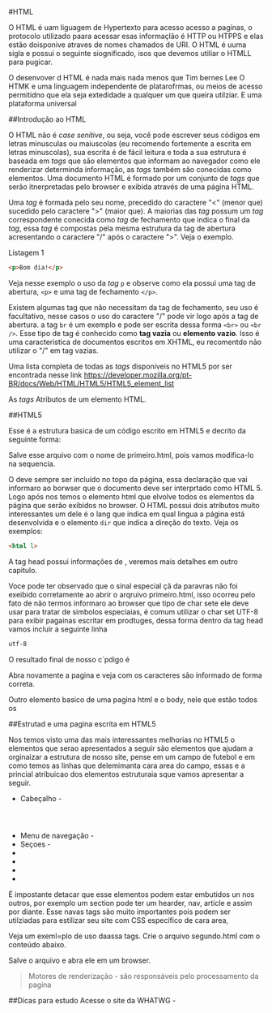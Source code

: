 #HTML

O HTML é uam liguagem de Hypertexto para acesso acesso a pagínas, o protocolo utilizado paara acessar esas informaçlão é HTTP ou HTPPS e elas estão doisponive atraves de nomes chamados de URI. O HTML é uuma sigla e possui o seguinte siognificado, isos que devemos utiliar o HTMLL para pugicar.

O desenvover d HTML é nada mais nada menos que Tim bernes Lee 
O HTMK e uma linguagem independente de platarofrmas, ou meios de acesso permitidno que ela seja extedidade a qualquer um que queira utilziar.
E uma plataforma universal


##Introdução ao HTML

O HTML não é *case senitive*, ou seja, você pode escrever seus códigos em letras minusculas ou maiuscolas (eu recomendo fortemente a escrita em letras minuscolas), sua escrita é de fácil leitura e toda a sua estrutura é baseada em *tags* que são elementos que informam ao navegador como ele renderizar determinda informação, as *tags* também são conecidas como elementos. Uma documento HTML é formado por um conjunto de *tags* que serão itnerpretadas pelo browser e exibida através de uma página HTML.

Uma *tag* é formada pelo seu nome, precedido do caractere "<" (menor que) sucedido pelo caractere ">" (maior que). A maiorias das *tag* possum um *tag* correspondente conecida como *tag* de fechamento que indica o final da *tag*, essa *tag* é compostas pela mesma estrutura da tag de abertura acresentando o caractere "/" após o caractere ">". Veja o exemplo.

Listagem 1
```html
<p>Bom dia!</p>
```
Veja nesse exemplo o uso da *tag* `p` e observe como ela possui uma tag de abertura, `<p>` e uma tag de fechamento `</p>`.

Existem algumas tag que não necessitam da tag de fechamento, seu uso é facultativo, nesse casos o uso do caractere  "/" pode vir logo após a tag de abertura. a tag `br` é um exemplo e pode ser escrita dessa forma `<br>` ou `<br />`. Esse tipo de tag é conhecido como **tag vazia** ou **elemento vazio**. Isso é uma caracteristica de documentos escritos em XHTML, eu recomentdo não utilizar o "/" em tag vazias.

Uma lista completa de todas as *tags* disponiveis no HTML5 por ser encontrada nesse link https://developer.mozilla.org/pt-BR/docs/Web/HTML/HTML5/HTML5_element_list

As *tags* Atributos de um elemento HTML.

##HTML5 



Esse é a estrutura basica de um código escrito em HTML5 e decrito da seguinte forma:


Salve esse arquivo com o nome de primeiro.html, pois vamos modifica-lo na sequencia.

O deve sempre ser incluído no topo da página, essa declaração que vai informaro ao borwser que o documento deve ser interprtado como HTML 5. Logo após nos temos o elemento html que elvolve todos os elementos da página que serão exibidos no browser. O HTML possui dois atributos muito interessantes um dele é o lang que indica em qual lingua a página está desenvolvida e o elemento `dir` que indica a direção do texto. Veja os exemplos:

```html
<html l>
```
A tag head possui informações de , veremos mais detalhes em outro capitulo.


Voce pode ter observado que o sinal especial çã da paravras não foi exeibido corretamente ao abrir o arqruivo primeiro.html, isso ocorreu pelo fato de não termos informaro ao browser que tipo de char sete ele deve usar para tratar de simbolos especiaias, é comum utilizar o char set UTF-8 para exibir pagainas escritar em prodtuges, dessa forma dentro da tag head vamos incluir a seguinte linha 

```html
utf-8
```

O resultado final de nosso c´pdigo é 

Abra novamente a pagina e veja com os caracteres são informado de forma correta.

Outro elemento basico de uma pagina html e o body, nele que estão todos os 


##Estrutad e uma pagina escrita em HTML5

Nos temos visto uma das mais interessantes melhorias no HTML5 o elementos que serao apresentados a seguir são elementos que ajudam a orginaizar a estrutura de nosso site, pense em um campo de futebol e em como temos as linhas que delemimanta cara area do campo, essas e a princial atribuicao dos elementos estruturaia sque vamos apresentar a seguir.


* Cabeçalho - <header></header>
* Menu de navegação  - <nav></nav> 
* Seçoes - <section></section>
* <article>
* <aside>
* <footer>
* 

É impostante detacar que esse elementos podem estar embutidos un nos outros, por exemplo um section pode ter um hearder, nav, article e assim por diante. Esse navas tags são muito importantes pois podem ser utilziadas para estilizar seu site com CSS especifico de cara area, 

Veja um exeml=plo de uso daassa tags. Crie o arquivo segundo.html com o conteúdo abaixo.

Salve o arquivo e abra ele em um browser. 

>Motores de renderização - são responsáveis pelo processamento da pagina



##Dicas para estudo 
Acesse o site da WHATWG - 

